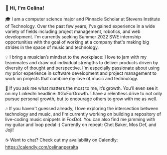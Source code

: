 ### 👋 Hi, I'm Celina!

🎓 I am a computer science major and Pinnacle Scholar at Stevens Institute of Technology. Over the past few years, I've gained experience in a wide variety of fields including project management, robotics, and web development. I'm currently seeking Summer 2022 SWE internship opportunities with the goal of working at a company that's making big strides in the space of music and technology.

💡 I bring a musician’s mindset to the workplace: I love to jam with my teammates and draw out individual strengths to deliver products driven by diversity of thought and perspective. I'm especially passionate about using my prior experience in software development and project management to work on projects that combine my love of music and technology.

🌱 If you ask me what matters the most to me, it’s growth. You’ll even see it on my LinkedIn headline: #GoForGrowth. I have a relentless drive to not only pursue personal growth, but to encourage others to grow with me as well.

🎶 If you haven't guessed already, I love exploring the intersection between technology and music, and I'm currently working on building a repository of live-coding music snippets in FoxDot. You can also find me jamming with my guitar and loop pedal :) Currently on repeat: Chet Baker, Mos Def, and Joji!

☕️ Want to chat? Check out my availability on Calendly: https://calendly.com/celinanperalta
